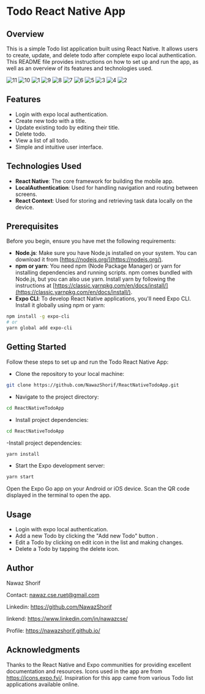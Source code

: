 # Todo React Native App

## Overview

This is a simple Todo list application built using React Native. It allows users to create, update, and delete todo after complete expo local authentication. This README file provides instructions on how to set up and run the app, as well as an overview of its features and technologies used.

![11](https://github.com/NawazShorif/ReactNativeTodoApp/assets/16750382/bafcff00-6267-44b3-ac1e-a2fdf04f5c4b)
![10](https://github.com/NawazShorif/ReactNativeTodoApp/assets/16750382/ff38e0a7-9ad6-4448-a48d-75c0fa867692)
![1](https://github.com/NawazShorif/ReactNativeTodoApp/assets/16750382/071662bb-8a92-479b-84f7-7288889519b2)
![9](https://github.com/NawazShorif/ReactNativeTodoApp/assets/16750382/b9d54d47-67bc-44ea-952e-833bb3e9a50a)
![8](https://github.com/NawazShorif/ReactNativeTodoApp/assets/16750382/908fc1cc-304b-42d0-8278-4748f36be30e)
![7](https://github.com/NawazShorif/ReactNativeTodoApp/assets/16750382/06def16f-3f3d-4209-9073-f2d2e15ee975)
![6](https://github.com/NawazShorif/ReactNativeTodoApp/assets/16750382/42355c8c-af94-410d-ac7a-7fbad3d20d39)
![5](https://github.com/NawazShorif/ReactNativeTodoApp/assets/16750382/0c200780-7df7-4ad3-a3f3-5d6e4da3e97a)
![3](https://github.com/NawazShorif/ReactNativeTodoApp/assets/16750382/3d3d6727-b388-44fe-9043-59dc7ab27304)
![4](https://github.com/NawazShorif/ReactNativeTodoApp/assets/16750382/e4f95eef-7aee-42c4-a7af-af5c151cbbed)
![2](https://github.com/NawazShorif/ReactNativeTodoApp/assets/16750382/bd3dba76-9dd7-4eb7-bc32-069f9ba318b7)


## Features
- Login with expo local authentication.
- Create new todo with a title.
- Update existing todo by editing their title.
- Delete todo.
- View a list of all todo.
- Simple and intuitive user interface.

## Technologies Used

- **React Native**: The core framework for building the mobile app.
- **LocalAuthentication**: Used for handling navigation and routing between screens.
- **React Context**: Used for storing and retrieving task data locally on the device.

## Prerequisites

Before you begin, ensure you have met the following requirements:

- **Node.js**: Make sure you have Node.js installed on your system. You can download it from [https://nodejs.org/](https://nodejs.org/).
- **npm or yarn**: You need npm (Node Package Manager) or yarn for installing dependencies and running scripts. npm comes bundled with Node.js, but you can also use yarn. Install yarn by following the instructions at [https://classic.yarnpkg.com/en/docs/install/](https://classic.yarnpkg.com/en/docs/install/).
- **Expo CLI**: To develop React Native applications, you'll need Expo CLI. Install it globally using npm or yarn:

```bash
npm install -g expo-cli
# or
yarn global add expo-cli
```

## Getting Started
Follow these steps to set up and run the Todo React Native App:

- Clone the repository to your local machine:
```bash
git clone https://github.com/NawazShorif/ReactNativeTodoApp.git
```
- Navigate to the project directory:
```bash
cd ReactNativeTodoApp
```
- Install project dependencies:
```bash
cd ReactNativeTodoApp
```
-Install project dependencies:
```bash
yarn install
```
- Start the Expo development server:
```bash
yarn start
```

Open the Expo Go app on your Android or iOS device. Scan the QR code displayed in the terminal to open the app.

## Usage
- Login with expo local authentication.
- Add a new Todo by clicking the "Add new Todo" button .
- Edit a Todo by clicking on edit icon in the list and making changes.
- Delete a Todo by tapping the delete icon.

## Author

Nawaz Shorif

Contact: nawaz.cse.ruet@gmail.com

Linkedin: https://github.com/NawazShorif

linkend: https://www.linkedin.com/in/nawazcse/

Profile: https://nawazshorif.github.io/

## Acknowledgments
Thanks to the React Native and Expo communities for providing excellent documentation and resources.
Icons used in the app are from https://icons.expo.fyi/.
Inspiration for this app came from various Todo list applications available online.
